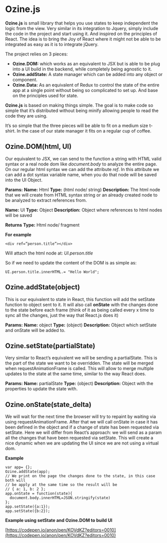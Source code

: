 # Ozine.js
**Ozine.js** is small library that helps you use states to keep independent the logic from the view. Very similar in its integration to Jquery,  simply include the code in the project and start using it. And inspired on the principles of React. The idea is to bring the Joy of React where it might not be able to be integrated as easy as it is to integrate jQuery.

The project relies on 3 pieces:

 - **Ozine.DOM:** which works as an equivalent to JSX but is able to be plug
   into a UI build in the backend, while completely being agnostic to
   it.
 -  **Ozine.addState:** A state manager which can be added into any object or component.
 - **Ozine.Data:** As an equivalent of Redux to control the state of the entire app at  a single point without being so complicated to set up. And base on the principles used for state.

**Ozine.js** is based on making things simple. The goal is to make code so simple that it’s distributed without being minify allowing people to read the code they are using.

It’s so simple that the three pieces will be able to fit on a medium size t-shirt. In the case of our state manager it fits on a regular cup of coffee.

## Ozine.DOM(html, UI)

Our equivalent to JSX, we can send to the function a string with HTML valid syntax or a real node dom like *document.body* to analyze the entire page. On our regular html syntax we can add the attribute *ref*. In this attribute we can add a dot syntax variable name, when you do that node will be saved into the UI Object.

**Params:**
**Name:** Html
**Type:** (html node/ string)
**Description:** The html node that we will create from HTML syntax string or an already created node to be analyzed to extract references from.

**Name:** UI
**Type:** Object
**Description:** Object where references to html nodes will be saved

**Returns**
**Type:** Html node/ fragment

**For example**

    <div ref=”person.title”></div>

Will attach the html node at:
*UI.person.title*

So if we need to update the content of the DOM is as simple as:

    UI.person.title.innerHTML.= "Hello World";


## Ozine.addState(object)

This is our equivalent to state in React, this function will add the setState function to object sent to it. It will also call **onState** with the changes done to the state before each frame (think of it as being called every x time to sync all the changes, just the way that React.js does it)

**Params:**
**Name:** object
**Type:** (object)
**Description:** Object which setState and onState will be added to.

## Ozine.setState(partialState)

Very similar to React’s equivalent we will be sending a partialState. This is the part of the state we want to be overridden. The state will be merged when requestAnimationFrame is called. This will allow to merge multiple updates to the state at the same time, similar to the way React does.

**Params:**
**Name:** partialState
**Type:** (object)
**Description:** Object with the properties to update the state with.

## Ozine.onState(state_delta)

We will wait for the next time the browser will try to repaint by waiting via using requestAnimationFrame. After that we will call onState in case it has been defined in the object and if a change of state has been requested via setState. Here we will differ from React’s approach: we will send as a param all the changes that have been requested via setState. This will create a nice dynamic when we are updating the UI since we are not using a virtual dom.


**Example**

    var app= {};
    Ozine.addState(app);
    // We print on the page the changes done to the state, in this case both will
    // be apply at the same time so the result will be
    // { a: 1, b: 2 };
    app.onState = function(state){
      document.body.innerHTML=JSON.stringify(state)
    };
    app.setState({a:1});
    app.setState({b:2});

**Example using setState and Ozine.DOM to build UI**

[https://codepen.io/anon/pen/KOVdKZ?editors=0010](https://codepen.io/anon/pen/KOVdKZ?editors=0010)
